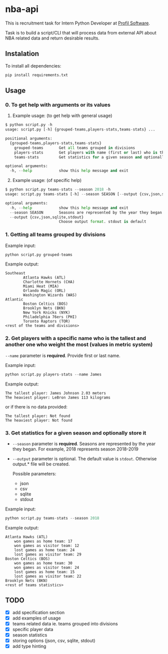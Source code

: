 # nba-api

This is recruitment task for Intern Python Developer at [Profil Software](https://profil-software.com/).

Task is to build a script/CLI that will process data from external API about NBA related data and return desirable results.

## Instalation

To install all dependencies:

```py
pip install requirements.txt
```

## Usage

### 0. To get help with arguments or its values

1. Example usage: (to get help with general usage)

```py
$ python script.py -h
usage: script.py [-h] {grouped-teams,players-stats,teams-stats} ...

positional arguments:
  {grouped-teams,players-stats,teams-stats}
    grouped-teams       Get all teams grouped in divisions
    players-stats       Get players with name (first or last) who is the tallest and is the heaviest
    teams-stats         Get statistics for a given season and optionally store it

optional arguments:
  -h, --help            show this help message and exit
```

2. Example usage: (of specific help)

```py
$ python script.py teams-stats --season 2018 -h
usage: script.py teams-stats [-h] --season SEASON [--output {csv,json,sqlite,stdout}]

optional arguments:
  -h, --help            show this help message and exit
  --season SEASON       Seasons are represented by the year they began. For example, 2018 represents season 2018-2019.
  --output {csv,json,sqlite,stdout}
                        Choose output format. stdout is default
```

### 1. Getting all teams grouped by divisions

Example input:

```py
python script.py grouped-teams
```

Example output:

```
Southeast
        Atlanta Hawks (ATL)
        Charlotte Hornets (CHA)
        Miami Heat (MIA)
        Orlando Magic (ORL)
        Washington Wizards (WAS)
Atlantic
        Boston Celtics (BOS)
        Brooklyn Nets (BKN)
        New York Knicks (NYK)
        Philadelphia 76ers (PHI)
        Toronto Raptors (TOR)
<rest of the teams and divisions>
```

### 2. Get players with a specific name who is the tallest and another one who weight the most (values in metric system)

`--name` parameter is **required**. Provide first or last name.

Example input:

```py
python script.py players-stats --name James
```

Example output:

```
The tallest player: James Johnson 2.03 meters
The heaviest player: LeBron James 113 kilograms
```

or if there is no data provided:

```
The tallest player: Not found
The heaviest player: Not found
```

### 3. Get statistics for a given season and optionally store it

- `--season` parameter is **required**. Seasons are represented by the year they began. For example, 2018 represents season 2018-2019

- `--output` parameter is optional. The default value is `stdout`. Otherwise output.\* file will be created.

  Possible parameters:

  - json
  - csv
  - sqlite
  - stdout

Example input:

```py
python script.py teams-stats --season 2018
```

Example output:

```
Atlanta Hawks (ATL)
    won games as home team: 17
    won games as visitor team: 12
    lost games as home team: 24
    lost games as visitor team: 29
Boston Celtics (BOS)
    won games as home team: 30
    won games as visitor team: 24
    lost games as home team: 15
    lost games as visitor team: 22
Brooklyn Nets (BKN)
<rest of teams statistics>
```

## TODO

- [x] add specification section
- [x] add examples of usage
- [x] teams related data ie. teams grouped into divisions
- [x] specific player data
- [x] season statistics
- [x] storing options (json, csv, sqlite, stdout)
- [x] add type hinting
